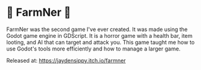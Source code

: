 # 🔦 FarmNer 🔦

FarmNer was the second game I've ever created. It was made using the Godot game engine in GDScript. It is a horror game with a health bar, item looting, and AI that can target and attack you. This game taught me how to use Godot's tools more efficiently and how to manage a larger game.

Released at: https://jaydensippy.itch.io/farmner
